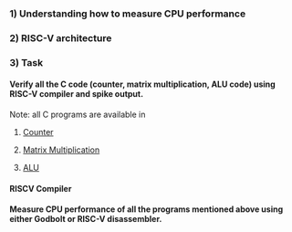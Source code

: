 ### 1) Understanding how to measure CPU performance


### 2) RISC-V architecture


### 3) Task

####  Verify all the C code (counter, matrix multiplication, ALU code) using RISC-V compiler and spike output.

Note: all C programs are available in 

1) [Counter](../week1/part_a/counter.c)

2) [Matrix Multiplication](../week1/part_a/matrix_mul.c)

3) [ALU](../week1/part_b/alu.c)

####  RISCV Compiler
    
#### Measure CPU performance of all the programs mentioned above using either Godbolt or RISC-V disassembler.
